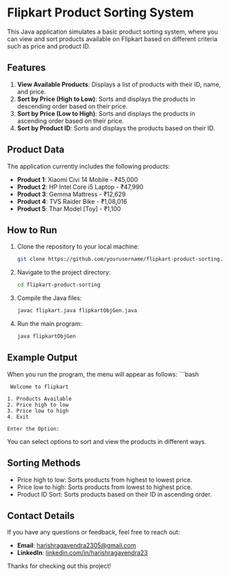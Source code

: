 # Flipkart Product Sorting System

This Java application simulates a basic product sorting system, where you can view and sort products available on Flipkart based on different criteria such as price and product ID.

## Features

1. **View Available Products**: Displays a list of products with their ID, name, and price.
2. **Sort by Price (High to Low)**: Sorts and displays the products in descending order based on their price.
3. **Sort by Price (Low to High)**: Sorts and displays the products in ascending order based on their price.
4. **Sort by Product ID**: Sorts and displays the products based on their ID.

## Product Data

The application currently includes the following products:

- **Product 1**: Xiaomi Civi 14 Mobile - ₹45,000
- **Product 2**: HP Intel Core i5 Laptop - ₹47,990
- **Product 3**: Gemma Mattress - ₹12,629
- **Product 4**: TVS Raider Bike - ₹1,08,016
- **Product 5**: Thar Model [Toy] - ₹1,100

## How to Run

1. Clone the repository to your local machine:
   ```bash
   git clone https://github.com/yourusername/flipkart-product-sorting.git
   
2. Navigate to the project directory:
   ```bash
   cd flipkart-product-sorting
3. Compile the Java files:
   ```bash
   javac flipkart.java flipkartObjGen.java
4. Run the main program:
   ```bash
   java flipkartObjGen

## Example Output
  When you run the program, the menu will appear as follows:
    ```bash
    
     Welcome to flipkart

    1. Products Available
    2. Price high to low
    3. Price low to high
    4. Exit

    Enter the Option:

You can select options to sort and view the products in different ways.

## Sorting Methods
- Price high to low: Sorts products from highest to lowest price.
- Price low to high: Sorts products from lowest to highest price.
- Product ID Sort: Sorts products based on their ID in ascending order.

## Contact Details

If you have any questions or feedback, feel free to reach out:

- **Email**: harishragavendra2305@gmail.com
- **LinkedIn**: [linkedin.com/in/harishragavendra23](https://www.linkedin.com/in/harishragavendra23)

Thanks for checking out this project!
